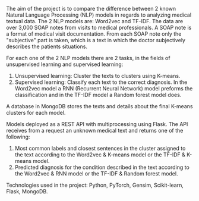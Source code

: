The aim of the project is to compare the difference between 2 known Natural Language Processing (NLP) models in regards to analyzing medical textual data. The 2 NLP models are: Word2vec and TF-IDF. The data are over 3,000 SOAP notes from visits to medical professionals. A SOAP note is a format of medical visit documentation. From each SOAP note only the "subjective" part is taken, which is a text in which the doctor subjectively describes the patients situations.

For each one of the 2 NLP models there are 2 tasks, in the fields of unsupervised learning and supervised learning:
1. Unsupervised learning: Cluster the texts to clusters using K-means.
2. Supervised learning: Classify each text to the correct diagnosis. In the Word2vec model a RNN (Recurrent Neural Network) model preforms the classification and in the TF-IDF model a Random forest model does.

A database in MongoDB stores the texts and details about the final K-means clusters for each model. 
 
Models deployed as a REST API with multiprocessing using Flask. The API receives from a request an unknown medical text and returns one of the following:
1. Most common labels and closest sentences in the cluster assigned to the text according to the Word2vec & K-means model or the TF-IDF & K-means model.
2. Predicted diagnosis for the condition described in the text according to the Word2vec & RNN model or the TF-IDF & Random forest model.

Technologies used in the project: Python, PyTorch, Gensim, Scikit-learn, Flask, MongoDB.
